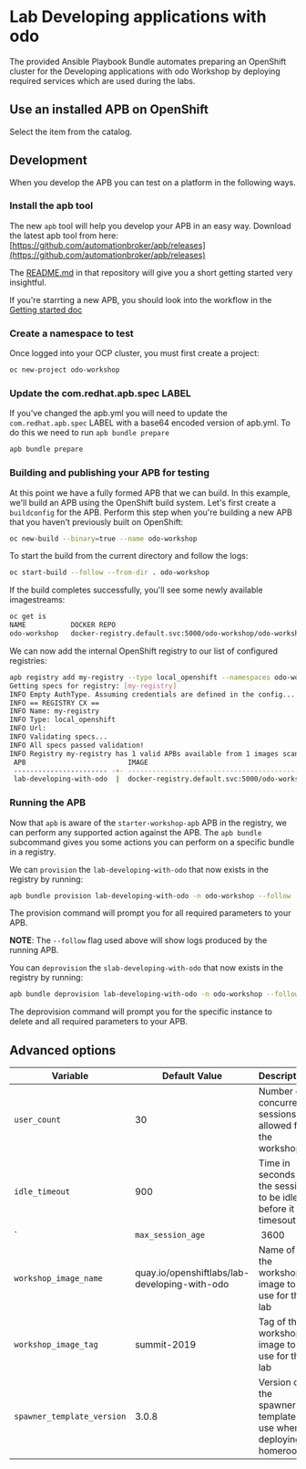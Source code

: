 # Lab Developing applications with odo

The provided Ansible Playbook Bundle automates preparing an OpenShift cluster
for the Developing applications with odo Workshop by deploying required services which are used during the labs.

## Use an installed APB on OpenShift
Select the item from the catalog.

## Development
When you develop the APB you can test on a platform in the following ways.

### Install the apb tool
The new `apb` tool will help you develop your APB in an easy way. Download the latest apb tool 
from here: [https://github.com/automationbroker/apb/releases](https://github.com/automationbroker/apb/releases)

The [README.md](https://github.com/automationbroker/apb/blob/master/README.md) in that repository will give you a short getting started very insightful.

If you're starrting a new APB, you should look into the workflow in the [Getting started doc](https://github.com/automationbroker/apb/blob/master/docs/getting_started.md)

### Create a namespace to test
Once logged into your OCP cluster, you must first create a project:

```bash
oc new-project odo-workshop
```

### Update the com.redhat.apb.spec LABEL
If you've changed the apb.yml you will need to update the `com.redhat.apb.spec` LABEL with a base64 encoded version of apb.yml. To do this we need to run `apb bundle prepare`

```bash
apb bundle prepare
```

### Building and publishing your APB for testing

At this point we have a fully formed APB that we can build. In this example, we'll build an APB using the OpenShift build system. Let's first create a `buildconfig` for the APB. Perform this step when you're building a new APB that you haven't previously built on OpenShift:

```bash
oc new-build --binary=true --name odo-workshop
```

To start the build from the current directory and follow the logs:

```bash
oc start-build --follow --from-dir . odo-workshop
```

If the build completes successfully, you'll see some newly available imagestreams:

```bash
oc get is
NAME           DOCKER REPO                                                  TAGS      UPDATED
odo-workshop   docker-registry.default.svc:5000/odo-workshop/odo-workshop   latest    7 seconds ago
```

We can now add the internal OpenShift registry to our list of configured registries:

```bash
apb registry add my-registry --type local_openshift --namespaces odo-workshop
Getting specs for registry: [my-registry]
INFO Empty AuthType. Assuming credentials are defined in the config...
INFO == REGISTRY CX ==
INFO Name: my-registry
INFO Type: local_openshift
INFO Url:
INFO Validating specs...
INFO All specs passed validation!
INFO Registry my-registry has 1 valid APBs available from 1 images scanned
 APB                         IMAGE                                                          REGISTRY
 ----------------------- -+- ---------------------------------------------------------- -+- -----------
 lab-developing-with-odo  |  docker-registry.default.svc:5000/odo-workshop/odo-workshop  |  my-registry
```

### Running the APB
Now that `apb` is aware of the `starter-workshop-apb` APB in the registry, we can perform any supported action against the APB. The `apb bundle` subcommand gives you some actions you can perform on a specific bundle in a registry.

We can `provision` the `lab-developing-with-odo` that now exists in the registry by running:

```bash
apb bundle provision lab-developing-with-odo -n odo-workshop --follow
```

The provision command will prompt you for all required parameters to your APB.

__NOTE__: The `--follow` flag used above will show logs produced by the running APB.

You can `deprovision` the `slab-developing-with-odo` that now exists in the registry by running:

```bash
apb bundle deprovision lab-developing-with-odo -n odo-workshop --follow
```

The deprovision command will prompt you for the specific instance to delete and all required parameters to your APB.

## Advanced options

|Variable                   | Default Value            | Description   |
|---------------------------|--------------------------|---------------|
|`user_count`           | 30                           | Number of concurrent sessions allowed for the workshop.  |
|`idle_timeout`         | 900                          | Time in seconds for the session to be idle before it timesout.  |
|`|`max_session_age`    | 3600                         | Maximum time a session will live. In seconds |
|`workshop_image_name`  | quay.io/openshiftlabs/lab-developing-with-odo  | Name of the workshop image to use for this lab  |
|`workshop_image_tag`   | summit-2019                 | Tag of the workshop image to use for this lab  |
|`spawner_template_version` | 3.0.8                   | Version of the spawner template to use when deploying homeroom  |